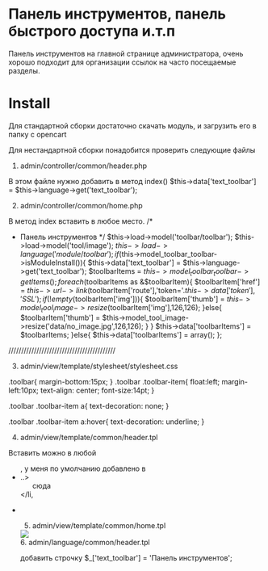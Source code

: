 Панель инструментов, панель быстрого доступа и.т.п
================

Панель инструментов на главной странице администратора, очень хорошо подходит для организации ссылок на 
часто посещаемые разделы.

Install
================
Для стандартной сборки достаточно скачать модуль, и загрузить его в папку с opencart

Для нестандартной сборки понадобится проверить следующие файлы

1. admin/controller/common/header.php 

В этом файле нужно добавить в метод index()
$this->data['text_toolbar'] = $this->language->get('text_toolbar');

2. admin/controller/common/home.php

В метод index вставить в любое место.
/*
* Панель инструментов
*/
$this->load->model('toolbar/toolbar');
$this->load->model('tool/image');
$this->load->language('module/toolbar');
if($this->model_toolbar_toolbar->isModuleInstall()){
	$this->data['text_toolbar'] = $this->language->get('text_toolbar');
	$toolbarItems = $this->model_toolbar_toolbar->getItems();
	foreach($toolbarItems as &$toolbarItem){
		$toolbarItem['href'] = $this->url->link($toolbarItem['route'],'token='.$this->data['token'],'SSL');
		if(!empty($toolbarItem['img'])){
			$toolbarItem['thumb'] = $this->model_tool_image->resize($toolbarItem['img'],126,126);
		}else{
			$toolbarItem['thumb'] = $this->model_tool_image->resize('data/no_image.jpg',126,126);
		}
	}
	$this->data['toolbarItems'] = $toolbarItems;
}else{
	$this->data['toolbarItems'] = array();
};

//////////////////////////////////////////

3. admin/view/template/stylesheet/stylesheet.css

.toolbar{
  margin-bottom:15px;
}
.toolbar .toolbar-item{
	float:left;
	margin-left:10px;
	text-align: center;
	font-size:14pt;
}

.toolbar .toolbar-item a{
	text-decoration: none;
}

.toolbar .toolbar-item a:hover{
	text-decoration: underline;
}

4. admin/view/template/common/header.tpl

Вставить можно в любой <ul>, у меня по умолчанию добавлено в <li class="system"><a>..></a><ul> сюда </ul> </li,
<li><a href="<?php echo $toolbar?>"><?php echo $text_toolbar; ?></a></li>

5. admin/view/template/common/home.tpl
  <?php if(!empty($toolbarItems)):?>
  <div class="toolbar">
    <div class="dashboard-heading"> <?php echo $text_toolbar;?> </div>
    <div class="dashboard-content">
        <?php foreach($toolbarItems as $toolbarItem): ?>
          <div class="toolbar-item">
            <a href="<?php echo $toolbarItem['href']; ?>"><img src="<?php echo $toolbarItem['thumb']; ?>" /><br/><?php echo $toolbarItem['title']; ?></a>
          </div>
        <?php endforeach;?>
    </div>
  </div>
  <?php endif; ?>
6. admin/language/common/header.tpl

добавить строчку $_['text_toolbar'] = 'Панель инструментов';